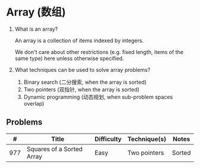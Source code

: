# Array (数组)

1. What is an array?

   An array is a collection of items indexed by integers.

   We don't care about other restrictions (e.g. fixed length, items of the same type) here unless otherwise specified.

1. What techniques can be used to solve array problems?

   1. Binary search (二分搜索, when the array is sorted)
   1. Two pointers (双指针, when the array is sorted)
   1. Dynamic programming (动态规划, when sub-problem spaces overlap)

## Problems

| # | Title | Difficulty | Technique(s) | Notes |
| --- | --- | --- | --- | --- |
| 977 | Squares of a Sorted Array | Easy | Two pointers | Sorted |

